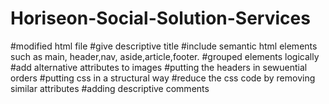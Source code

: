 # Horiseon-Social-Solution-Services
#modified html file
#give descriptive title
#include semantic html elements such as main, header,nav, aside,article,footer.
#grouped elements logically
#add alternative attributes to images
#putting the headers in sewuential orders
#putting css in a structural way 
#reduce the css code by removing similar attributes
#adding descriptive comments


